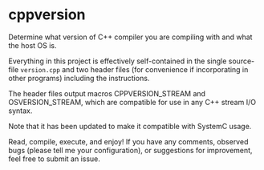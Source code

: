 # cppversion
Determine what version of C++ compiler you are compiling with and what the host OS is.

Everything in this project is effectively self-contained in the single source-file `version.cpp` and two header files (for convenience if incorporating in other programs) including the instructions.

The header files output macros CPPVERSION_STREAM and OSVERSION_STREAM, which are compatible for use in any C++ stream I/O syntax.

Note that it has been updated to make it compatible with SystemC usage.

Read, compile, execute, and enjoy! If you have any comments, observed bugs (please tell me your configuration), or suggestions for improvement, feel free to submit an issue.
